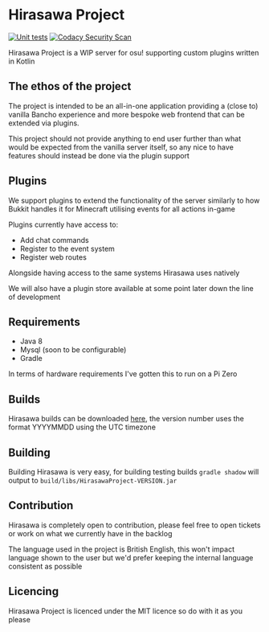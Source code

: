 # Hirasawa Project
[![Unit tests](https://github.com/HirasawaProject/Hirasawa-Server/actions/workflows/tests.yml/badge.svg)](https://github.com/HirasawaProject/Hirasawa-Server/actions/workflows/tests.yml) [![Codacy Security Scan](https://github.com/HirasawaProject/Hirasawa-Server/actions/workflows/codacy.yml/badge.svg)](https://github.com/HirasawaProject/Hirasawa-Server/actions/workflows/codacy.yml)

Hirasawa Project is a WIP server for osu! supporting custom plugins written in Kotlin

## The ethos of the project
The project is intended to be an all-in-one application providing a (close to) vanilla Bancho experience and more 
bespoke web frontend that can be extended via plugins.

This project should not provide anything to end user further than what would be expected from the vanilla server itself,
so any nice to have features should instead be done via the plugin support

## Plugins
We support plugins to extend the functionality of the server similarly to how Bukkit handles it for Minecraft utilising 
events for all actions in-game

Plugins currently have access to:
* Add chat commands
* Register to the event system
* Register web routes

Alongside having access to the same systems Hirasawa uses natively

We will also have a plugin store available at some point later down the line of development

## Requirements
* Java 8
* Mysql (soon to be configurable)
* Gradle

In terms of hardware requirements I've gotten this to run on a Pi Zero

## Builds
Hirasawa builds can be downloaded [here](https://github.com/cg0/Hirasawa-Project/releases), the version number uses the
format YYYYMMDD using the UTC timezone

## Building
Building Hirasawa is very easy, for building testing builds `gradle shadow` will output to 
`build/libs/HirasawaProject-VERSION.jar`

## Contribution
Hirasawa is completely open to contribution, please feel free to open tickets or work on what we currently have in the
backlog

The language used in the project is British English, this won't impact language shown to the user but we'd prefer 
keeping the internal language consistent as possible

## Licencing
Hirasawa Project is licenced under the MIT licence so do with it as you please
